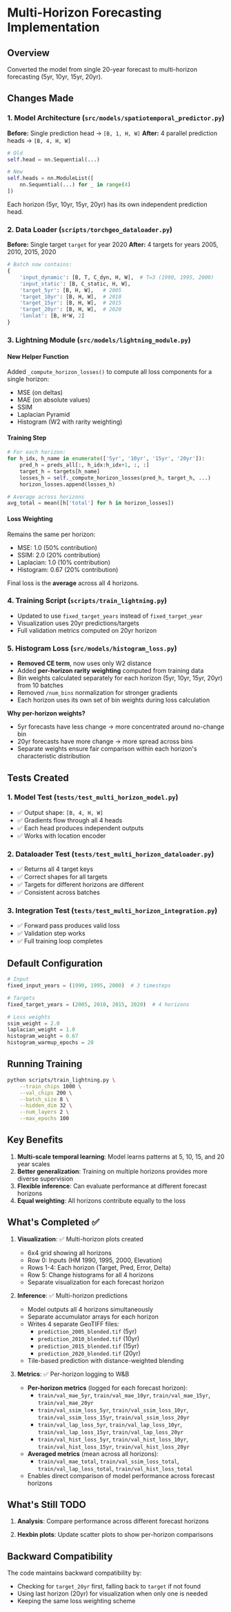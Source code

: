 # Multi-Horizon Forecasting Implementation

## Overview
Converted the model from single 20-year forecast to multi-horizon forecasting (5yr, 10yr, 15yr, 20yr).

## Changes Made

### 1. Model Architecture (`src/models/spatiotemporal_predictor.py`)
**Before:** Single prediction head → `[B, 1, H, W]`
**After:** 4 parallel prediction heads → `[B, 4, H, W]`

```python
# Old
self.head = nn.Sequential(...)

# New
self.heads = nn.ModuleList([
    nn.Sequential(...) for _ in range(4)
])
```

Each horizon (5yr, 10yr, 15yr, 20yr) has its own independent prediction head.

### 2. Data Loader (`scripts/torchgeo_dataloader.py`)
**Before:** Single target `target` for year 2020
**After:** 4 targets for years 2005, 2010, 2015, 2020

```python
# Batch now contains:
{
    'input_dynamic': [B, T, C_dyn, H, W],  # T=3 (1990, 1995, 2000)
    'input_static': [B, C_static, H, W],
    'target_5yr': [B, H, W],   # 2005
    'target_10yr': [B, H, W],  # 2010
    'target_15yr': [B, H, W],  # 2015
    'target_20yr': [B, H, W],  # 2020
    'lonlat': [B, H*W, 2]
}
```

### 3. Lightning Module (`src/models/lightning_module.py`)

#### New Helper Function
Added `_compute_horizon_losses()` to compute all loss components for a single horizon:
- MSE (on deltas)
- MAE (on absolute values)
- SSIM
- Laplacian Pyramid
- Histogram (W2 with rarity weighting)

#### Training Step
```python
# For each horizon:
for h_idx, h_name in enumerate(['5yr', '10yr', '15yr', '20yr']):
    pred_h = preds_all[:, h_idx:h_idx+1, :, :]
    target_h = targets[h_name]
    losses_h = self._compute_horizon_losses(pred_h, target_h, ...)
    horizon_losses.append(losses_h)

# Average across horizons
avg_total = mean([h['total'] for h in horizon_losses])
```

#### Loss Weighting
Remains the same per horizon:
- MSE: 1.0 (50% contribution)
- SSIM: 2.0 (20% contribution)
- Laplacian: 1.0 (10% contribution)
- Histogram: 0.67 (20% contribution)

Final loss is the **average** across all 4 horizons.

### 4. Training Script (`scripts/train_lightning.py`)
- Updated to use `fixed_target_years` instead of `fixed_target_year`
- Visualization uses 20yr predictions/targets
- Full validation metrics computed on 20yr horizon

### 5. Histogram Loss (`src/models/histogram_loss.py`)
- **Removed CE term**, now uses only W2 distance
- Added **per-horizon rarity weighting** computed from training data
- Bin weights calculated separately for each horizon (5yr, 10yr, 15yr, 20yr) from 10 batches
- Removed `/num_bins` normalization for stronger gradients
- Each horizon uses its own set of bin weights during loss calculation

**Why per-horizon weights?**
- 5yr forecasts have less change → more concentrated around no-change bin
- 20yr forecasts have more change → more spread across bins
- Separate weights ensure fair comparison within each horizon's characteristic distribution

## Tests Created

### 1. Model Test (`tests/test_multi_horizon_model.py`)
- ✅ Output shape: `[B, 4, H, W]`
- ✅ Gradients flow through all 4 heads
- ✅ Each head produces independent outputs
- ✅ Works with location encoder

### 2. Dataloader Test (`tests/test_multi_horizon_dataloader.py`)
- ✅ Returns all 4 target keys
- ✅ Correct shapes for all targets
- ✅ Targets for different horizons are different
- ✅ Consistent across batches

### 3. Integration Test (`tests/test_multi_horizon_integration.py`)
- ✅ Forward pass produces valid loss
- ✅ Validation step works
- ✅ Full training loop completes

## Default Configuration

```python
# Input
fixed_input_years = (1990, 1995, 2000)  # 3 timesteps

# Targets
fixed_target_years = (2005, 2010, 2015, 2020)  # 4 horizons

# Loss weights
ssim_weight = 2.0
laplacian_weight = 1.0
histogram_weight = 0.67
histogram_warmup_epochs = 20
```

## Running Training

```bash
python scripts/train_lightning.py \
    --train_chips 1000 \
    --val_chips 200 \
    --batch_size 8 \
    --hidden_dim 32 \
    --num_layers 2 \
    --max_epochs 100
```

## Key Benefits

1. **Multi-scale temporal learning**: Model learns patterns at 5, 10, 15, and 20 year scales
2. **Better generalization**: Training on multiple horizons provides more diverse supervision
3. **Flexible inference**: Can evaluate performance at different forecast horizons
4. **Equal weighting**: All horizons contribute equally to the loss

## What's Completed ✅

1. **Visualization**: ✅ Multi-horizon plots created
   - 6x4 grid showing all horizons
   - Row 0: Inputs (HM 1990, 1995, 2000, Elevation)
   - Rows 1-4: Each horizon (Target, Pred, Error, Delta)
   - Row 5: Change histograms for all 4 horizons
   - Separate visualization for each forecast horizon

2. **Inference**: ✅ Multi-horizon predictions
   - Model outputs all 4 horizons simultaneously
   - Separate accumulator arrays for each horizon
   - Writes 4 separate GeoTIFF files:
     - `prediction_2005_blended.tif` (5yr)
     - `prediction_2010_blended.tif` (10yr)
     - `prediction_2015_blended.tif` (15yr)
     - `prediction_2020_blended.tif` (20yr)
   - Tile-based prediction with distance-weighted blending

3. **Metrics**: ✅ Per-horizon logging to W&B
   - **Per-horizon metrics** (logged for each forecast horizon):
     - `train/val_mae_5yr`, `train/val_mae_10yr`, `train/val_mae_15yr`, `train/val_mae_20yr`
     - `train/val_ssim_loss_5yr`, `train/val_ssim_loss_10yr`, `train/val_ssim_loss_15yr`, `train/val_ssim_loss_20yr`
     - `train/val_lap_loss_5yr`, `train/val_lap_loss_10yr`, `train/val_lap_loss_15yr`, `train/val_lap_loss_20yr`
     - `train/val_hist_loss_5yr`, `train/val_hist_loss_10yr`, `train/val_hist_loss_15yr`, `train/val_hist_loss_20yr`
   - **Averaged metrics** (mean across all horizons):
     - `train/val_mae_total`, `train/val_ssim_loss_total`, `train/val_lap_loss_total`, `train/val_hist_loss_total`
   - Enables direct comparison of model performance across forecast horizons

## What's Still TODO

1. **Analysis**: Compare performance across different forecast horizons

2. **Hexbin plots**: Update scatter plots to show per-horizon comparisons

## Backward Compatibility

The code maintains backward compatibility by:
- Checking for `target_20yr` first, falling back to `target` if not found
- Using last horizon (20yr) for visualization when only one is needed
- Keeping the same loss weighting scheme
